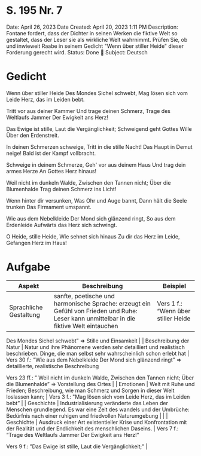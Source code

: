 # S. 195 Nr. 7

Date: April 26, 2023
Date Created: April 20, 2023 1:11 PM
Description: Fontane fordert, dass der Dichter in seinen Werken die fiktive Welt so gestaltet, dass der Leser sie als wirkliche Welt wahrnimmt. Prüfen Sie, ob und inwieweit Raabe in seinem Gedicht "Wenn über stiller Heide" dieser Forderung gerecht wird.
Status: Done 🙌
Subject: Deutsch

# Gedicht

Wenn über stiller Heide
Des Mondes Sichel schwebt,
Mag lösen sich vom Leide
Herz, das im Leiden bebt.

Tritt vor aus deiner Kammer
Und trage deinen Schmerz,
Trage des Weltlaufs Jammer
Der Ewigkeit ans Herz!

Das Ewige ist stille,
Laut die Vergänglichkeit;
Schweigend geht Gottes Wille
Über den Erdenstreit.

In deinen Schmerzen schweige,
Tritt in die stille Nacht!
Das Haupt in Demut neige!
Bald ist der Kampf vollbracht.

Schweige in deinem Schmerze,
Geh' vor aus deinem Haus
Und trag dein armes Herze
An Gottes Herz hinaus!

Weil nicht im dunkeln Walde,
Zwischen den Tannen nicht;
Über die Blumenhalde
Trag deinen Schmerz ins Licht!

Wenn hinter dir versunken,
Was Ohr und Auge bannt,
Dann hält die Seele trunken
Das Firmament umspannt.

Wie aus dem Nebelkleide
Der Mond sich glänzend ringt,
So aus dem Erdenleide
Aufwärts das Herz sich schwingt.

O Heide, stille Heide,
Wie sehnet sich hinaus
Zu dir das Herz im Leide,
Gefangen Herz im Haus!

# Aufgabe

| Aspekt | Beschreibung | Beispiel |
| --- | --- | --- |
| Sprachliche Gestaltung | sanfte, poetische und harmonische Sprache: erzeugt ein Gefühl von Frieden und Ruhe: Leser kann unmittelbar in die fiktive Welt eintauchen | Vers 1 f.: “Wenn über stiller Heide
Des Mondes Sichel schwebt”
⇒ Stille und Einsamkeit |
| Beschreibung der Natur | Natur und ihre Phänomene werden sehr detailliert und realistisch beschrieben. Dinge, die man selbst sehr wahrscheinlich schon erlebt hat | Vers 30 f.: "Wie aus dem Nebelkleide
Der Mond sich glänzend ringt”
⇒ detaillierte, realistische Beschreibung

Vers 23 ff.: ”
Weil nicht im dunkeln Walde,
Zwischen den Tannen nicht;
Über die Blumenhalde”
⇒ Vorstellung des Ortes |
| Emotionen | Welt mit Ruhe und Frieden; Beschreibung, wie man Schmerz und Sorgen in dieser Welt loslassen kann; | Vers 3 f.: "Mag lösen sich vom Leide
Herz, das im Leiden bebt” |
| Geschichte | Industrialisierung veränderte das Leben der Menschen grundlegend. Es war eine Zeit des wandels und der Umbrüche: Bedürfnis nach einer ruhigen und friedvollen Naturumgebung |  |
| Geschichte | Ausdruck einer Art existentieller Krise und Konfrontation mit der Realität und der Endlichkeit des menschlichen Daseins. | Vers 7 f.: “Trage des Weltlaufs Jammer
Der Ewigkeit ans Herz!”

Vers 9 f.: ”Das Ewige ist stille,
Laut die Vergänglichkeit;” |
